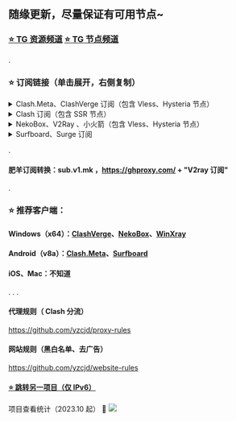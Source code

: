 ## 随缘更新，尽量保证有可用节点~
### [⭐️ TG 资源频道](https://t.me/yzc020) [⭐️ TG 节点频道](https://t.me/yzcjd)

.

### ⭐️ 订阅链接（单击展开，右侧复制）

<details>
<summary> Clash.Meta、ClashVerge 订阅（包含 Vless、Hysteria 节点）</summary>

```
https://api.v1.mk/sub?target=clash&url=https%3A%2F%2Fghfast.top%2Fhttps%3A%2F%2Fraw.githubusercontent.com%2Fyzcjd%2Fjiedian%2Fmain%2F%2540yzcjd&insert=false&config=https%3A%2F%2Fraw.githubusercontent.com%2Fyzcjd%2Fproxy-rules%2Fmain%2Fclash.ini&filename=%E7%94%B5%E6%8A%A5%40yzcjd
```
</details>

<details>
<summary>Clash 订阅（包含 SSR 节点） </summary>

```
https://api.dler.io/sub?target=clash&url=https%3A%2F%2Fraw.githubusercontent.com%2Fyzcjd%2Fjiedian%2Fmain%2F%2540yzcjd&config=https%3A%2F%2Fraw.githubusercontent.com%2Fyzcjd%2Fproxy-rules%2Fmain%2Fclash.ini&filename=%E7%94%B5%E6%8A%A5%40yzcjd&emoji=true
```
</details>

<details>
<summary> NekoBox、V2Ray 、小火箭（包含 Vless、Hysteria 节点）</summary>

```
https://raw.githubusercontent.com/yzcjd/jiedian/main/%40yzcjd
```
</details>

<details>
<summary>Surfboard、Surge 订阅 </summary>

```
https://api.dler.io/sub?target=surfboard&url=https%3A%2F%2Fraw.githubusercontent.com%2Fyzcjd%2Fjiedian%2Fmain%2F%2540yzcjd&config=https%3A%2F%2Fraw.githubusercontent.com%2Fyzcjd%2Fproxy-rules%2Fmain%2Fsurfboard.ini&filename=%E7%94%B5%E6%8A%A5%40yzcjd&emoji=true
```
</details>

.
#### 肥羊订阅转换：sub.v1.mk ，https://ghproxy.com/ + "V2ray 订阅"
.

### ⭐️ 推荐客户端：
#### Windows（x64）：[ClashVerge](https://github.com/zzzgydi/clash-verge/releases)、[NekoBox](https://github.com/MatsuriDayo/nekoray/releases)、[WinXray](https://github.com/woohong666/win-xray)
#### Android（v8a）：[Clash.Meta](https://play.google.com/store/apps/details?id=com.github.metacubex.clash.meta)、[Surfboard](https://github.com/getsurfboard/surfboard/releases)
#### iOS、Mac：不知道
.
.
.
#### 代理规则（ Clash 分流）
https://github.com/yzcjd/proxy-rules
#### 网站规则（黑白名单、去广告）
https://github.com/yzcjd/website-rules
#### [⭐️ 跳转另一项目（仅 IPv6）](https://apps.apple.com/cn/app/%E5%9B%BD%E5%AE%B6%E5%8F%8D%E8%AF%88%E4%B8%AD%E5%BF%83/id1552823102)

 项目查看统计（2023.10 起） 👀 ![](https://views.whatilearened.today/views/github/yzcjd/Pawdroid.svg)
